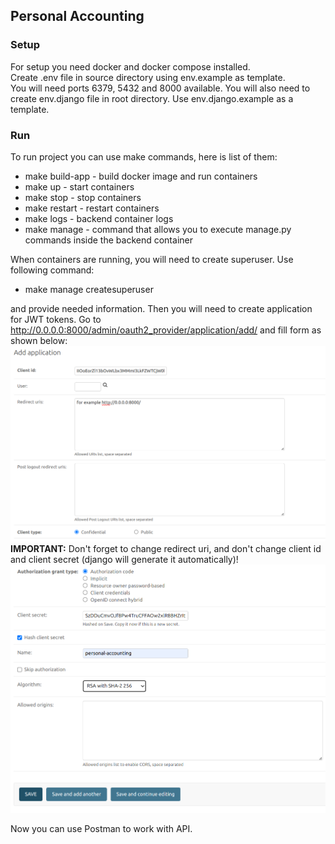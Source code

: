 ## Personal Accounting

### Setup

For setup you need docker and docker compose installed.  
Create .env file in source directory using env.example as template.  
You will need ports 6379, 5432 and 8000 available. You will also need to create env.django file in root directory.
Use env.django.example as a template.

### Run  

To run project you can use make commands, here is list of them:

- make build-app - build docker image and run containers
- make up - start containers
- make stop - stop containers
- make restart - restart containers
- make logs - backend container logs 
- make manage - command that allows you to execute manage.py commands inside the backend container

When containers are running, you will need to create superuser. Use following command:  

- make manage createsuperuser  

and provide needed information. Then you will need to create application for JWT tokens. Go to 
http://0.0.0.0:8000/admin/oauth2_provider/application/add/ and fill form as shown below:
![create application screenshot 1](docs/images/jwt_application_1.png)
**IMPORTANT:** Don't forget to change redirect uri, and don't change client id and client secret (django will 
generate it automatically)!
![create application screenshot 2](docs/images/jwt_application_2.png)  

Now you can use Postman to work with API.
